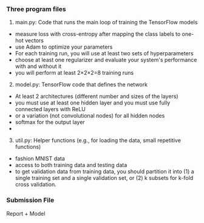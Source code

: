 ### Three program files
1. main.py: Code that runs the main loop of training the TensorFlow models
- measure loss with cross-entropy after mapping the class labels to one-hot vectors
- use Adam to optimize your parameters
- For each training run, you will use at least two sets of hyperparameters
- choose at least one regularizer and evaluate your system's performance with and without it
- you will perform at least 2×2×2=8 training runs
2. model.py: TensorFlow code that defines the network
- At least 2 architectures (different number and sizes of the layers)
- you must use at least one hidden layer and you must use fully connected layers with ReLU
- or a variation (not convolutional nodes) for all hidden nodes
- softmax for the output layer
- 
3. util.py: Helper functions (e.g., for loading the data, small repetitive functions)
- fashion MNIST data
- access to both training data and testing data
- to get validation data from training data, you should partition it into (1) a single training set and a single validation set, or (2) k subsets for k-fold cross validation.

### Submission File
Report + Model
